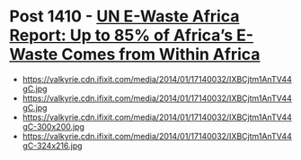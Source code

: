 # Post 1410 - [UN E-Waste Africa Report: Up to 85% of Africa&#8217;s E-Waste Comes from Within Africa](https://www.ifixit.com/News/1410/un-report-domestic-consumption-comprises-up-to-85-of-africas-e-waste)

- https://valkyrie.cdn.ifixit.com/media/2014/01/17140032/IXBCjtm1AnTV44gC.jpg
- https://valkyrie.cdn.ifixit.com/media/2014/01/17140032/IXBCjtm1AnTV44gC.jpg
- https://valkyrie.cdn.ifixit.com/media/2014/01/17140032/IXBCjtm1AnTV44gC-300x200.jpg
- https://valkyrie.cdn.ifixit.com/media/2014/01/17140032/IXBCjtm1AnTV44gC-324x216.jpg
